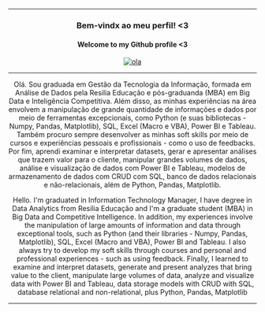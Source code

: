 
------------------------------------------
 ### <p align="center">                  Bem-vindx ao meu perfil! <3  </p>
 #### <p align="center">                  Welcome to my Github profile <3  </p>
 
<div align="center">
<a href="https://imgbb.com/"><img src="https://i.ibb.co/BzGVGVr/ola.png" alt="ola" border="0"></a> </p>

 ------------------------------------------
 <p align="center">  Olá. Sou graduada em Gestão da Tecnologia da Informação, formada em Análise de Dados pela Resilia Educação e pós-graduanda (MBA) em Big Data e Inteligência Competitiva. Além disso, as minhas experiências na área envolvem a manipulação de grande quantidade de informações e dados por meio de ferramentas excepcionais, como Python (e suas bibliotecas - Numpy, Pandas, Matplotlib), SQL, Excel (Macro e VBA), Power BI e Tableau. Também procuro sempre desenvolver as minhas soft skills por meio de cursos e experiências pessoais e profissionais - como o uso de feedbacks. Por fim, aprendi examinar e interpretar datasets, gerar e apresentar análises que trazem valor para o cliente, manipular grandes volumes de dados, análise e visualização de dados com Power BI e Tableau, modelos de armazenamento de dados com CRUD com SQL, banco de dados relacionais e não-relacionais, além de Python, Pandas, Matplotlib.</p> 


 <p align="center"> Hello. I'm graduated in Information Technology Manager, I have degree in Data Analytics from Resilia Educação and I'm a graduate student (MBA) in Big Data and Competitive Intelligence. In addition, my experiences involve the manipulation of large amounts of information and data through exceptional tools, such as Python (and their libraries - Numpy, Pandas, Matplotlib), SQL, Excel (Macro and VBA), Power BI and Tableau. I also always try to develop my soft skills through courses and personal and professional experiences - such as using feedback. Finally, I learned to examine and interpret datasets, generate and present analyzes that bring value to the client, manipulate large volumes of data, analyze and visualize data with Power BI and Tableau, data storage models with CRUD with SQL, database relational and non-relational, plus Python, Pandas, Matplotlib
 
 ------------------------------------------




